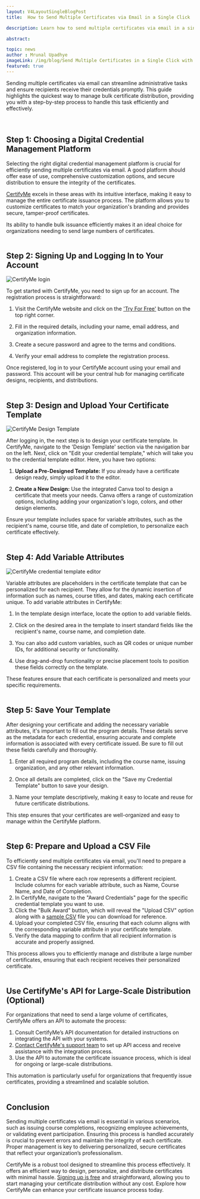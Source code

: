 ```yaml
---
layout: V4LayoutSingleBlogPost
title:  How to Send Multiple Certificates via Email in a Single Click

description: Learn how to send multiple certificates via email in a single click with this easy-to-follow, step-by-step guide and simplify your certificate distribution process

abstract: 

topic: news
author : Mrunal Upadhye
imageLink: /img/blog/Send Multiple Certificates in a Single Click with CertifyMe Certificate Generator/Featured Image.png
featured: true
---
```


Sending multiple certificates via email can streamline administrative tasks and ensure recipients receive their credentials promptly. This guide highlights the quickest way to manage bulk certificate distribution, providing you with a step-by-step process to handle this task efficiently and effectively.  
<br>
<br>

## Step 1: Choosing a Digital Credential Management Platform

Selecting the right digital credential management platform is crucial for efficiently sending multiple certificates via email. A good platform should offer ease of use, comprehensive customization options, and secure distribution to ensure the integrity of the certificates. 

<a href="https://www.certifyme.online/">CertifyMe</a> excels in these areas with its intuitive interface, making it easy to manage the entire certificate issuance process. The platform allows you to customize certificates to match your organization's branding and provides secure, tamper-proof certificates. 

Its ability to handle bulk issuance efficiently makes it an ideal choice for organizations needing to send large numbers of certificates.
<br>
<br>

## Step 2: Signing Up and Logging In to Your Account

<img class="img-fluid r-16" src="/img/blog/Send Multiple Certificates in a Single Click with CertifyMe Certificate Generator/1.png" alt="CertifyMe login">

To get started with CertifyMe, you need to sign up for an account. The registration process is straightforward:
1. Visit the CertifyMe website and click on the <a href="https://credential.certifyme.online/auth/preregister/nav@certifyme.online">'Try For Free'</a> button on the top right corner.

1. Fill in the required details, including your name, email address, and organization information.

1. Create a secure password and agree to the terms and conditions.

1. Verify your email address to complete the registration process.

Once registered, log in to your CertifyMe account using your email and password. This account will be your central hub for managing certificate designs, recipients, and distributions.
<br>
<br>

## Step 3: Design and Upload Your Certificate Template

<img class="img-fluid r-16" src="/img/blog/Send Multiple Certificates in a Single Click with CertifyMe Certificate Generator/2.png" alt="CertifyMe Design Template">

After logging in, the next step is to design your certificate template. In CertifyMe, navigate to the 'Design Template' section via the navigation bar on the left. Next, click on "Edit your credential template," which will take you to the credential template editor. Here, you have two options:

1. <b>Upload a Pre-Designed Template:</b> If you already have a certificate design ready, simply upload it to the editor.

1. <b>Create a New Design:</b> Use the integrated Canva tool to design a certificate that meets your needs. Canva offers a range of customization options, including adding your organization's logo, colors, and other design elements.

Ensure your template includes space for variable attributes, such as the recipient's name, course title, and date of completion, to personalize each certificate effectively.
<br>
<br>

## Step 4: Add Variable Attributes

<img class="img-fluid r-16" src="/img/blog/Send Multiple Certificates in a Single Click with CertifyMe Certificate Generator/3.png" alt="CertifyMe credential template editor">

Variable attributes are placeholders in the certificate template that can be personalized for each recipient. They allow for the dynamic insertion of information such as names, course titles, and dates, making each certificate unique. To add variable attributes in CertifyMe:

1. In the template design interface, locate the option to add variable fields.

1. Click on the desired area in the template to insert standard fields like the recipient's name, course name, and completion date.

1. You can also add custom variables, such as QR codes or unique number IDs, for additional security or functionality.

1. Use drag-and-drop functionality or precise placement tools to position these fields correctly on the template. 

These features ensure that each certificate is personalized and meets your specific requirements.
<br>
<br>

## Step 5: Save Your Template

After designing your certificate and adding the necessary variable attributes, it's important to fill out the program details. These details serve as the metadata for each credential, ensuring accurate and complete information is associated with every certificate issued. Be sure to fill out these fields carefully and thoroughly.

1. Enter all required program details, including the course name, issuing organization, and any other relevant information.

1. Once all details are completed, click on the "Save my Credential Template" button to save your design.

1. Name your template descriptively, making it easy to locate and reuse for future certificate distributions.

This step ensures that your certificates are well-organized and easy to manage within the CertifyMe platform.
<br>
<br>

## Step 6: Prepare and Upload a CSV File


To efficiently send multiple certificates via email, you'll need to prepare a CSV file containing the necessary recipient information:

1. Create a CSV file where each row represents a different recipient. Include columns for each variable attribute, such as Name, Course Name, and Date of Completion.
2. In CertifyMe, navigate to the "Award Credentials" page for the specific credential template you want to use.
3. Click the "Bulk Award" button, which will reveal the "Upload CSV" option along with a <a href="https://credential.certifyme.online/credentialTemplate/generateSampleCSV/17383">sample CSV</a> file you can download for reference.
4. Upload your completed CSV file, ensuring that each column aligns with the corresponding variable attribute in your certificate template.
5. Verify the data mapping to confirm that all recipient information is accurate and properly assigned.

This process allows you to efficiently manage and distribute a large number of certificates, ensuring that each recipient receives their personalized certificate.
<br>
<br>

## Use CertifyMe's API for Large-Scale Distribution (Optional)

For organizations that need to send a large volume of certificates, CertifyMe offers an API to automate the process:

1. Consult CertifyMe’s API documentation for detailed instructions on integrating the API with your systems.
1. <a href="https://info.certifyme.online/talk-with-expert">Contact CertifyMe's support team</a> to set up API access and receive assistance with the integration process.
1. Use the API to automate the certificate issuance process, which is ideal for ongoing or large-scale distributions.

This automation is particularly useful for organizations that frequently issue certificates, providing a streamlined and scalable solution.
<br>
<br>

## Conclusion
Sending multiple certificates via email is essential in various scenarios, such as issuing course completions, recognizing employee achievements, or validating event participation. Ensuring this process is handled accurately is crucial to prevent errors and maintain the integrity of each certificate. Proper management is key to delivering personalized, secure certificates that reflect your organization’s professionalism.
<br>

CertifyMe is a robust tool designed to streamline this process effectively. It offers an efficient way to design, personalize, and distribute certificates with minimal hassle. <a href="https://credential.certifyme.online/auth/preregister/nav@certifyme.online">Signing up is free</a>  and straightforward, allowing you to start managing your certificate distribution without any cost. Explore how CertifyMe can enhance your certificate issuance process today.

